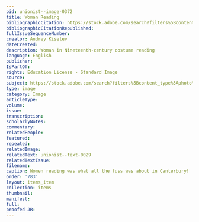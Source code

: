 ```yaml
---
pid: unionist--image-0372
title: Woman Reading
bibliographicCitation: https://stock.adobe.com/search?filters%5Bcontent_type%3Aphoto%5D=1&filters%5Bcontent_type%3Aillustration%5D=1&filters%5Bcontent_type%3Azip_vector%5D=1&filters%5Bcontent_type%3Avideo%5D=1&filters%5Bcontent_type%3Atemplate%5D=1&filters%5Bcontent_type%3A3d%5D=1&filters%5Bfetch_excluded_assets%5D=1&filters%5Binclude_stock_enterprise%5D=1&filters%5Bcontent_type%3Aimage%5D=1&k=vintage+woman+reading&order=relevance&safe_search=1&search_page=1&search_type=usertyped&acp=&aco=vintage+woman+reading&get_facets=0&asset_id=515458176
bibliographicCitationRepublished: 
fullIssueSequenceNumber: 
creator: Andrey Kiselev
dateCreated: 
description: Woman in Nineteenth-century costume reading
language: English
publisher: 
IsPartOf: 
rights: Education License - Standard Image
source: 
subject: https://stock.adobe.com/search?filters%5Bcontent_type%3Aphoto%5D=1&filters%5Bcontent_type%3Aillustration%5D=1&filters%5Bcontent_type%3Azip_vector%5D=1&filters%5Bcontent_type%3Avideo%5D=1&filters%5Bcontent_type%3Atemplate%5D=1&filters%5Bcontent_type%3A3d%5D=1&filters%5Bfetch_excluded_assets%5D=1&filters%5Binclude_stock_enterprise%5D=1&filters%5Bcontent_type%3Aimage%5D=1&k=vintage+woman+reading&order=relevance&safe_search=1&search_page=1&search_type=usertyped&acp=&aco=vintage+woman+reading&get_facets=0&asset_id=515458176
type: image
category: Image
articleType: 
volume: 
issue: 
transcription: 
scholarlyNotes: 
commentary: 
relatedPeople: 
featured: 
repeated: 
relatedImage: 
relatedText: unionist--text-0029
relatedTextIssue: 
filename: 
caption: Women reading was what all the fuss was about in Canterbury!
order: '783'
layout: items_item
collection: items
thumbnail: 
manifest: 
full: 
proofed JR: 
---
```

